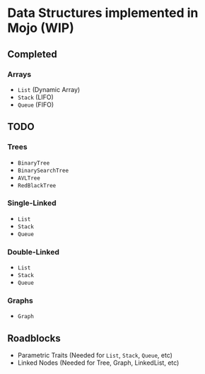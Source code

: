 # Data Structures implemented in Mojo (WIP)

## Completed
### Arrays
- `List` (Dynamic Array)
- `Stack` (LIFO)
- `Queue` (FIFO)

## TODO
### Trees
- `BinaryTree`
- `BinarySearchTree`
- `AVLTree`
- `RedBlackTree`
### Single-Linked
- `List`
- `Stack`
- `Queue`
### Double-Linked
- `List`
- `Stack`
- `Queue`
### Graphs
- `Graph`

## Roadblocks
- Parametric Traits (Needed for `List`, `Stack`, `Queue`, etc)
- Linked Nodes (Needed for Tree, Graph, LinkedList, etc)